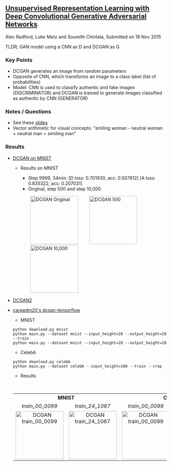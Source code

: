 ## [Unsupervised Representation Learning with Deep Convolutional Generative Adversarial Networks](https://arxiv.org/abs/1511.06434)
Alec Radford, Luke Metz and Soumith Chintala, Submitted on 19 Nov 2015

TLDR; GAN model using a CNN as D and DCGAN as G.

### Key Points
* DCGAN generates an image from random parameters
* Opposite of CNN, which transforms an image to a class label (list of probabilities)
* Model: CNN is used to classify authentic and fake images (DISCRIMINATOR) and DCGAN is trained to generate images classified as authentic by CNN (GENERATOR)

### Notes / Questions
* See these [slides](https://www.slideshare.net/enakai/dcgan-how-does-it-work)
* Vector arithmetic for visual concepts: "smiling woman - neutral woman + neutral man = similing man"

### Results

* [DCGAN on MNIST](https://github.com/roatienza/Deep-Learning-Experiments/blob/master/Experiments/Tensorflow/GAN/dcgan_mnist.py)
   * Results on MNIST
      * Step 9999, 34min: [D loss: 0.701930, acc: 0.507812]  [A loss: 0.835322, acc: 0.207031]
      * Original, step 500 and step 10,000

      <p align="left">
        <img src="https://github.com/gcunhase/PaperNotes/blob/master/notes/imgs/dcgan_mnist.png" width="150" alt="DCGAN Original" hspace="30">
        <img src="https://github.com/gcunhase/PaperNotes/blob/master/notes/imgs/dcgan_mnist500.png" width="150" alt="DCGAN 500">
        <img src="https://github.com/gcunhase/PaperNotes/blob/master/notes/imgs/dcgan_mnist10000.png" width="150" alt="DCGAN 10,000" hspace="30">
      </p>

* [DCGAN2](https://github.com/jacobgil/keras-dcgan/blob/master/dcgan.py)

* [carpedm20's dcgan-tensorflow](https://github.com/carpedm20/DCGAN-tensorflow)
   * MNIST   
    ```
    python download.py mnist
    python main.py --dataset mnist --input_height=28 --output_height=28 --train
    python main.py --dataset mnist --input_height=28 --output_height=28
    ```
    
   * CelebA 
    ```
    python download.py celebA
    python main.py --dataset celebA --input_height=108 --train --crop
    ```
    
   * Results
  
  <table align="center"> 
  <tr>
    <td align="center" colspan="2"><b>MNIST</b></td><td align="center" colspan="2"><b>CelebA</b></td>
  </tr>
  <tr>
    <td align="center"><i>train_00_0099</i></td><td align="center"><i>train_24_1067</i></td>
    <td align="center"><i>train_00_0099</i></td><td align="center"><i>train__</i></td>
  </tr>
  <tr>
    <td align="center"><img src="https://github.com/gcunhase/PaperNotes/blob/master/notes/imgs/dcgan_train_00_0099.png" width="150" alt="DCGAN train_00_0099"></td><td align="center"><img src="https://github.com/gcunhase/PaperNotes/blob/master/notes/imgs/dcgan_train_24_1067.png" width="150" alt="DCGAN train_24_1067"></td>
    <td align="center"><img src="https://github.com/gcunhase/PaperNotes/blob/master/notes/imgs/dcgan_celebA_train_00_0099.png" width="150" alt="DCGAN train_00_0099"></td><td align="center"><img src="https://github.com/gcunhase/PaperNotes/blob/master/notes/imgs/dcgan_celebA_train__.png" width="150" alt="DCGAN train__"></td>
  </tr>
</table>
